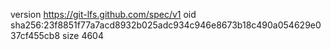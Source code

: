 version https://git-lfs.github.com/spec/v1
oid sha256:23f8851f77a7acd8932b025adc934c946e8673b18c490a054629e037cf455cb8
size 4604
